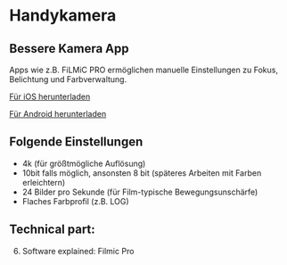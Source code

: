 # Handykamera 

## Bessere Kamera App

Apps wie z.B. FiLMiC PRO ermöglichen manuelle Einstellungen zu Fokus, Belichtung und Farbverwaltung.

[Für iOS herunterladen](https://apps.apple.com/de/app/filmic-pro-profi-video-kamera/id436577167)

[Für Android herunterladen](https://play.google.com/store/apps/details?id=com.filmic.filmicpro&hl=de&gl=UShttps://play.google.com/store/apps/details?id=com.filmic.filmicpro&hl=de&gl=US)


## Folgende Einstellungen

- 4k (für größtmögliche Auflösung)
- 10bit falls möglich, ansonsten 8 bit (späteres Arbeiten mit Farben erleichtern)
- 24 Bilder pro Sekunde (für Film-typische Bewegungsunschärfe)
- Flaches Farbprofil (z.B. LOG)

## Technical part:

6. Software explained: Filmic Pro 